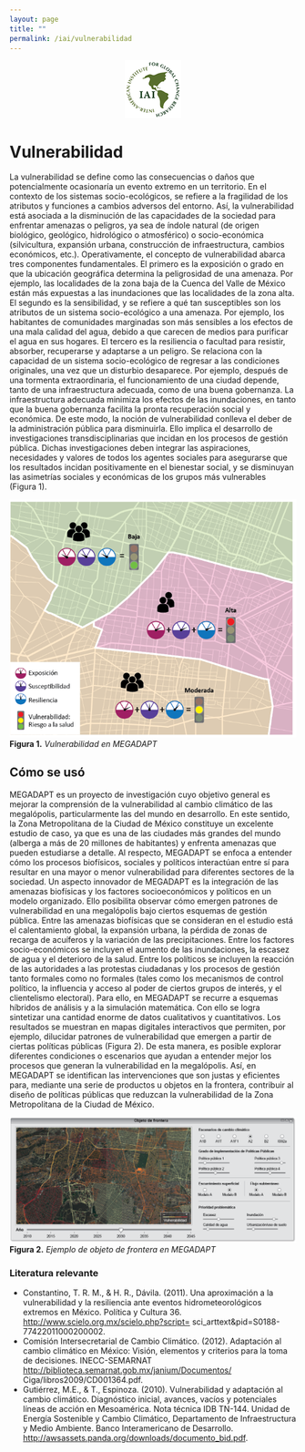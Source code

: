 ```yaml
---
layout: page
title: ""
permalink: /iai/vulnerabilidad
---
```


<center><img src="/assets/logo_iai.png" alt="logo iai"></center>


# Vulnerabilidad

La vulnerabilidad se define como las consecuencias o daños que potencialmente ocasionaría un evento extremo en un territorio. En el contexto de los sistemas socio-ecológicos, se refiere a la fragilidad de los atributos y funciones a cambios adversos del entorno. Así, la vulnerabilidad está asociada a la disminución de las capacidades de la sociedad para enfrentar amenazas o peligros, ya sea de índole natural (de origen biológico, geológico, hidrológico o atmosférico) o socio-económica (silvicultura, expansión urbana, construcción de infraestructura, cambios económicos, etc.).
Operativamente, el concepto de vulnerabilidad abarca tres componentes fundamentales. El primero es la exposición o grado en que la ubicación geográfica determina la peligrosidad de una amenaza. Por ejemplo, las localidades de la zona baja de la Cuenca del Valle de México están más expuestas a las inundaciones que las localidades de la zona alta.
El segundo es la sensibilidad, y se refiere a qué tan susceptibles son los atributos de un sistema socio-ecológico a una amenaza. Por ejemplo, los habitantes de comunidades marginadas son más sensibles a los efectos de una mala calidad del agua, debido a que carecen de medios para purificar el agua en sus hogares.
El tercero es la resiliencia o facultad para resistir, absorber, recuperarse y adaptarse a un peligro. Se relaciona con la capacidad de un sistema socio-ecológico de regresar a las condiciones originales, una vez que un disturbio desaparece. Por ejemplo, después de una tormenta extraordinaria, el funcionamiento de una ciudad depende, tanto de una infraestructura adecuada, como de una buena gobernanza. La infraestructura adecuada minimiza los efectos de las inundaciones, en tanto que la buena gobernanza facilita la pronta recuperación social y económica.
De este modo, la noción de vulnerabilidad conlleva el deber de la administración pública para disminuirla. Ello implica el desarrollo de investigaciones transdisciplinarias que incidan en los procesos de gestión pública. Dichas investigaciones deben integrar las aspiraciones, necesidades y valores de todos los agentes sociales para asegurarse que los resultados incidan positivamente en el bienestar social, y se disminuyan las asimetrías sociales y económicas de los grupos más vulnerables (Figura 1).


![Vulnerabilidad](/assets/proyectos_apc/iai_fichas/vulnerabilidad.png)
<br>
**Figura 1.** _Vulnerabilidad en MEGADAPT_
<br>


## Cómo se usó

MEGADAPT es un proyecto de investigación cuyo objetivo general es mejorar la comprensión de la vulnerabilidad al cambio climático de las megalópolis, particularmente las del mundo en desarrollo. En este sentido, la Zona Metropolitana de la Ciudad de México constituye un excelente estudio de caso, ya que es una de las ciudades más grandes del mundo (alberga a más de 20 millones de habitantes) y enfrenta amenazas que pueden estudiarse a detalle. Al respecto, MEGADAPT se enfoca a entender cómo los procesos biofísicos, sociales y políticos interactúan entre sí para resultar en una mayor o menor vulnerabilidad para diferentes sectores de la sociedad.
Un aspecto innovador de MEGADAPT es la integración de las amenazas biofísicas y los factores socioeconómicos y políticos en un modelo organizado. Ello posibilita observar cómo emergen patrones de vulnerabilidad en una megalópolis bajo ciertos esquemas de gestión pública. Entre las amenazas biofísicas que se consideran en el estudio está el calentamiento global, la expansión urbana, la pérdida de zonas de recarga de acuíferos y la variación de las precipitaciones. Entre los factores socio-económicos se incluyen el aumento de las inundaciones, la escasez de agua y el deterioro de la salud. Entre los políticos se incluyen la reacción de las autoridades a las protestas ciudadanas y los procesos de gestión tanto formales como no formales (tales como los mecanismos de control político, la influencia y acceso al poder de ciertos grupos de interés, y el clientelismo electoral).
Para ello, en MEGADAPT se recurre a esquemas híbridos de análisis y a la simulación matemática. Con ello se logra sintetizar una cantidad enorme de datos cualitativos y cuantitativos. Los resultados se muestran en mapas digitales interactivos que permiten, por ejemplo, dilucidar patrones de vulnerabilidad que emergen a partir de ciertas políticas públicas (Figura 2). De esta manera, es posible explorar diferentes condiciones o escenarios que ayudan a entender mejor los procesos que generan la vulnerabilidad en la megalópolis. Así, en MEGADAPT se identifican las intervenciones que son justas y eficientes para, mediante una serie de productos u objetos en la frontera, contribuir al diseño de políticas públicas que reduzcan la vulnerabilidad de la Zona Metropolitana de la Ciudad de México.


![Objeto de frontera](/assets/proyectos_apc/iai_fichas/objeto_frontera.png)
**Figura 2.** _Ejemplo de objeto de frontera en MEGADAPT_
<br>


### Literatura relevante

* Constantino, T. R. M., & H. R., Dávila. (2011). Una aproximación a la vulnerabilidad y la resiliencia ante eventos hidrometeorológicos extremos en México. Política y Cultura 36. http://www.scielo.org.mx/scielo.php?script=
sci_arttext&pid=S0188-77422011000200002.
* Comisión Intersecretarial de Cambio Climático. (2012). Adaptación al cambio climático en México: Visión, elementos y criterios para la toma de decisiones. INECC-SEMARNAT http://biblioteca.semarnat.gob.mx/janium/Documentos/
Ciga/libros2009/CD001364.pdf.
* Gutiérrez, M.E., & T., Espinoza. (2010).  Vulnerabilidad y adaptación al cambio climático. Diagnóstico inicial, avances, vacíos y potenciales líneas de acción en Mesoamérica. Nota técnica IDB TN-144. Unidad de Energía Sostenible y Cambio Climático, Departamento de Infraestructura y Medio Ambiente. Banco Interamericano de Desarrollo. http://awsassets.panda.org/downloads/documento_bid.pdf.
